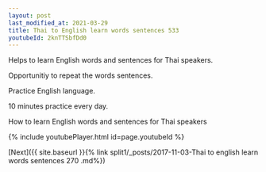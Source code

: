 ```yaml
---
layout: post
last_modified_at: 2021-03-29
title: Thai to English learn words sentences 533 
youtubeId: 2knTTSbfDd0
---
```

 
 
Helps to learn English words and sentences for Thai speakers.

Opportunitiy to repeat the words sentences. 

Practice English language. 
 
10 minutes practice every day. 
 
How to learn English words and sentences for Thai speakers 
 
{% include youtubePlayer.html id=page.youtubeId %}
 
 
[Next]({{ site.baseurl }}{% link  split1/_posts/2017-11-03-Thai to english learn words sentences 270 .md%})
 
